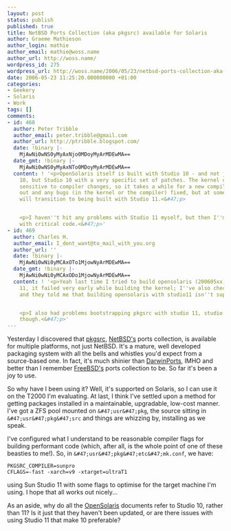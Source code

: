 ```yaml
---
layout: post
status: publish
published: true
title: NetBSD Ports Collection (aka pkgsrc) available for Solaris
author: Graeme Mathieson
author_login: mathie
author_email: mathie@woss.name
author_url: http://woss.name/
wordpress_id: 275
wordpress_url: http://woss.name/2006/05/23/netbsd-ports-collection-aka-pkgsrc-available-for-solaris/
date: 2006-05-23 11:25:20.000000000 +01:00
categories:
- Geekery
- Solaris
- Work
tags: []
comments:
- id: 468
  author: Peter Tribble
  author_email: peter.tribble@gmail.com
  author_url: http://ptribble.blogspot.com/
  date: !binary |-
    MjAwNi0wNS0yMyAxNjo0MDoyMyArMDEwMA==
  date_gmt: !binary |-
    MjAwNi0wNS0yMyAxNTo0MDoyMyArMDEwMA==
  content: ! '<p>OpenSolaris itself is built with Studio 10 - and not just any Studio
    10, but Studio 10 with a very specific set of patches. The kernel can be very
    sensitive to compiler changes, so it takes a while for a new compiler to be checked
    out and any bugs (in the kernel or the compiler) fixed, but at some point OpenSolaris
    will transition to being built with Studio 11.<&#47;p>


    <p>I haven''t hit any problems with Studio 11 myself, but then I''m not messing
    with critical code.<&#47;p>'
- id: 469
  author: Charles H.
  author_email: I_dont_want@to_mail_with_you.org
  author_url: ''
  date: !binary |-
    MjAwNi0wNi0yMCAxOTo1MjowNyArMDEwMA==
  date_gmt: !binary |-
    MjAwNi0wNi0yMCAxODo1MjowNyArMDEwMA==
  content: ! '<p>Yeah last time I tried to build opensolaris (200605xx) with sun studio
    11, it failed very early while building the kernel; I''ve also checked #opensolaris@freenode
    and they told me that building opensolaris with studio11 isn''t supported yet.<&#47;p>


    <p>I also had problems bootstrapping pkgsrc with studio 11, studio 10 was fine,
    though.<&#47;p>'
---
```

Yesterday I discovered that [pkgsrc](http:&#47;&#47;www.netbsd.org&#47;Documentation&#47;software&#47;packages.html), [NetBSD's](http:&#47;&#47;www.netbsd.org&#47;) ports collection, is available for multiple platforms, not just NetBSD.  It's a mature, well developed packaging system with all the bells and whistles you'd expect from a source-based one.  In fact, it's much shinier than [DarwinPorts](http:&#47;&#47;darwinports.opendarwin.org&#47;), IMHO and better than I remember [FreeBSD's](http:&#47;&#47;www.freebsd.org&#47;) ports collection to be.  So far it's been a joy to use.

So why have I been using it?  Well, it's supported on Solaris, so I can use it on the T2000 I'm evaluating.  At last, I think I've settled upon a method for getting packages installed in a maintainable, upgradable, low-cost manner.  I've got a ZFS pool mounted on `&#47;usr&#47;pkg`, the source sitting in `&#47;usr&#47;pkg&#47;src` and things are whizzing by, installing as we speak.

I've configured what I understand to be reasonable compiler flags for building performant code (which, after all, is the whole point of one of these beasties to me!).  So, in `&#47;usr&#47;pkg&#47;etc&#47;mk.conf`, we have:

    PKGSRC_COMPILER=sunpro
    CFLAGS=-fast -xarch=v9 -xtarget=ultraT1

using Sun Studio 11 with some flags to optimise for the target machine I'm using.  I hope that all works out nicely...

As an aside, why do all the [OpenSolaris](http:&#47;&#47;www.opensolaris.org&#47;) documents refer to Studio 10, rather than 11?  Is it just that they haven't been updated, or are there issues with using Studio 11 that make 10 preferable?
